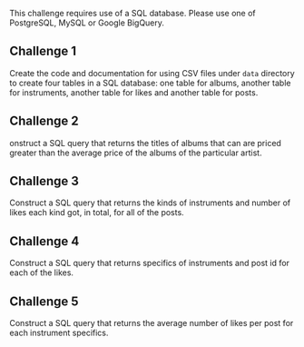 This challenge requires use of a SQL database. Please use one of PostgreSQL, MySQL or Google BigQuery. 

## Challenge 1

Create the code and documentation for using CSV files under `data` directory to create four tables in a SQL database: one table for albums, another table for instruments, another table for likes and another table for posts.

## Challenge 2

onstruct a SQL query that returns the titles of albums that can are priced greater than the average price of the albums of the particular artist. 

## Challenge 3

Construct a SQL query that returns the kinds of instruments and number of likes each kind got, in total, for all of the posts.

## Challenge 4

Construct a SQL query that returns specifics of instruments and post id for each of the likes.

## Challenge 5

Construct a SQL query that returns the average number of likes per post for each instrument specifics.
